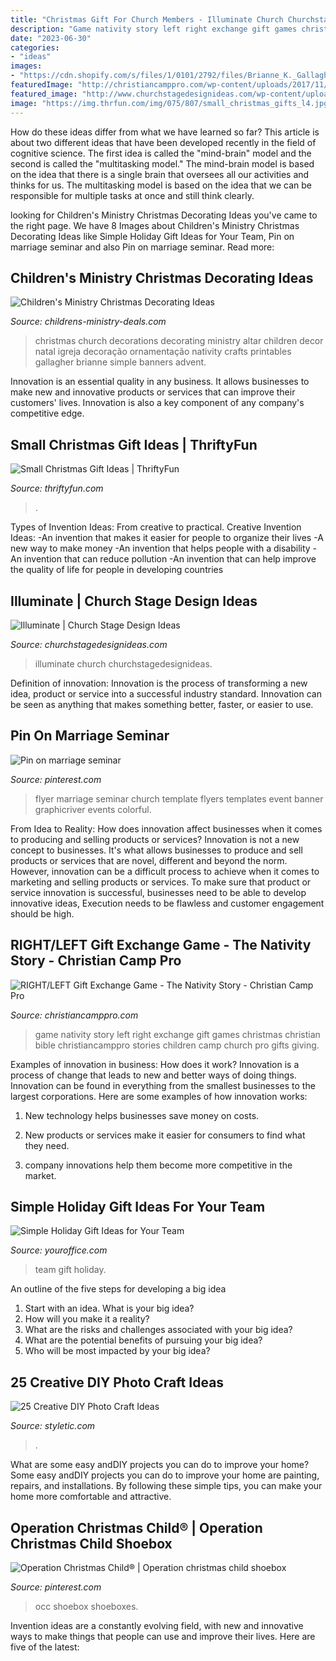 ```yaml
---
title: "Christmas Gift For Church Members - Illuminate Church Churchstagedesignideas"
description: "Game nativity story left right exchange gift games christmas christian bible christiancamppro stories children camp church pro gifts giving"
date: "2023-06-30"
categories:
- "ideas"
images:
- "https://cdn.shopify.com/s/files/1/0101/2792/files/Brianne_K._Gallagher_large.jpg?v=1513264764"
featuredImage: "http://christiancamppro.com/wp-content/uploads/2017/11/right-left-game-nativity-story.jpg"
featured_image: "http://www.churchstagedesignideas.com/wp-content/uploads/2011/10/Illuminate.jpg"
image: "https://img.thrfun.com/img/075/807/small_christmas_gifts_l4.jpg"
---
```



How do these ideas differ from what we have learned so far?
This article is about two different ideas that have been developed recently in the field of cognitive science. The first idea is called the "mind-brain" model and the second is called the "multitasking model." The mind-brain model is based on the idea that there is a single brain that oversees all our activities and thinks for us. The multitasking model is based on the idea that we can be responsible for multiple tasks at once and still think clearly.

	

		
looking for Children&#039;s Ministry Christmas Decorating Ideas you've came to the right page. We have 8 Images about Children&#039;s Ministry Christmas Decorating Ideas like Simple Holiday Gift Ideas for Your Team, Pin on marriage seminar and also Pin on marriage seminar. Read more:
		
    
## Children&#039;s Ministry Christmas Decorating Ideas

<img loading=lazy src="https://cdn.shopify.com/s/files/1/0101/2792/files/Brianne_K._Gallagher_large.jpg?v=1513264764" onerror="this.onerror=null;this.src='https://tse3.mm.bing.net/th?id=OIP.9e-foDa00l5X7evQFuvHCAAAAA&amp;pid=15.1';" alt="Children&#039;s Ministry Christmas Decorating Ideas">

_Source: childrens-ministry-deals.com_

>christmas church decorations decorating ministry altar children decor natal igreja decoração ornamentação nativity crafts printables gallagher brianne simple banners advent. 

	

Innovation is an essential quality in any business. It allows businesses to make new and innovative products or services that can improve their customers' lives. Innovation is also a key component of any company's competitive edge.

    
## Small Christmas Gift Ideas | ThriftyFun

<img loading=lazy src="https://img.thrfun.com/img/075/807/small_christmas_gifts_l4.jpg" onerror="this.onerror=null;this.src='https://tse2.mm.bing.net/th?id=OIP.qQEvTCZHlMiS6pD2B79W7AAAAA&amp;pid=15.1';" alt="Small Christmas Gift Ideas | ThriftyFun">

_Source: thriftyfun.com_

>. 

	

Types of Invention Ideas: From creative to practical.
Creative Invention Ideas: 
-An invention that makes it easier for people to organize their lives 
-A new way to make money 
-An invention that helps people with a disability 
-An invention that can reduce pollution 
-An invention that can help improve the quality of life for people in developing countries

    
## Illuminate | Church Stage Design Ideas

<img loading=lazy src="http://www.churchstagedesignideas.com/wp-content/uploads/2011/10/Illuminate.jpg" onerror="this.onerror=null;this.src='https://tse4.mm.bing.net/th?id=OIP.Vo5xXWGFR5_2iRHltYrS7gHaC4&amp;pid=15.1';" alt="Illuminate | Church Stage Design Ideas">

_Source: churchstagedesignideas.com_

>illuminate church churchstagedesignideas. 

	

Definition of innovation:
Innovation is the process of transforming a new idea, product or service into a successful industry standard. Innovation can be seen as anything that makes something better, faster, or easier to use.

    
## Pin On Marriage Seminar

<img loading=lazy src="https://i.pinimg.com/736x/31/cc/e0/31cce02745bfb1e7b5c5e80e0f7812ae--print-templates-flyer-template.jpg" onerror="this.onerror=null;this.src='https://tse2.mm.bing.net/th?id=OIP.ImNT7Tirjpwe3MByizX3DwHaMk&amp;pid=15.1';" alt="Pin on marriage seminar">

_Source: pinterest.com_

>flyer marriage seminar church template flyers templates event banner graphicriver events colorful. 

	

From Idea to Reality: How does innovation affect businesses when it comes to producing and selling products or services?
Innovation is not a new concept to businesses. It's what allows businesses to produce and sell products or services that are novel, different and beyond the norm. However, innovation can be a difficult process to achieve when it comes to marketing and selling products or services. To make sure that product or service innovation is successful, businesses need to be able to develop innovative ideas, Execution needs to be flawless and customer engagement should be high.

    
## RIGHT/LEFT Gift Exchange Game - The Nativity Story - Christian Camp Pro

<img loading=lazy src="http://christiancamppro.com/wp-content/uploads/2017/11/right-left-game-nativity-story.jpg" onerror="this.onerror=null;this.src='https://tse1.mm.bing.net/th?id=OIP.yCpbMXykK1hsWbtLeuPoCwHaLG&amp;pid=15.1';" alt="RIGHT/LEFT Gift Exchange Game - The Nativity Story - Christian Camp Pro">

_Source: christiancamppro.com_

>game nativity story left right exchange gift games christmas christian bible christiancamppro stories children camp church pro gifts giving. 

	

Examples of innovation in business: How does it work?
Innovation is a process of change that leads to new and better ways of doing things. Innovation can be found in everything from the smallest businesses to the largest corporations. Here are some examples of how innovation works:
1. New technology helps businesses save money on costs.

2. New products or services make it easier for consumers to find what they need.

3. company innovations help them become more competitive in the market.


    
## Simple Holiday Gift Ideas For Your Team

<img loading=lazy src="http://www.youroffice.com/wp-content/uploads/2016/11/bigstock_150127142_.jpg" onerror="this.onerror=null;this.src='https://tse3.mm.bing.net/th?id=OIP.B6OYqiAdDGP8n07DX6WznAHaFF&amp;pid=15.1';" alt="Simple Holiday Gift Ideas for Your Team">

_Source: youroffice.com_

>team gift holiday. 

	

An outline of the five steps for developing a big idea
1. Start with an idea. What is your big idea?
2. How will you make it a reality?
3. What are the risks and challenges associated with your big idea?
4. What are the potential benefits of pursuing your big idea?
5. Who will be most impacted by your big idea?

    
## 25 Creative DIY Photo Craft Ideas

<img loading=lazy src="https://styletic.com/wp-content/uploads/2015/09/23-diy-photo-craft-ideas.jpg" onerror="this.onerror=null;this.src='https://tse3.mm.bing.net/th?id=OIP.MgGUXorVUvA4fWyds88K4AHaOl&amp;pid=15.1';" alt="25 Creative DIY Photo Craft Ideas">

_Source: styletic.com_

>. 

	

What are some easy andDIY projects you can do to improve your home?
Some easy andDIY projects you can do to improve your home are painting, repairs, and installations. By following these simple tips, you can make your home more comfortable and attractive.

    
## Operation Christmas Child® | Operation Christmas Child Shoebox

<img loading=lazy src="https://i.pinimg.com/736x/d2/8c/26/d28c268c0aae6c14e838285a93bf0d5f.jpg" onerror="this.onerror=null;this.src='https://tse3.mm.bing.net/th?id=OIP.mDtEpHM4H6OBk3JlAv1soAHaKw&amp;pid=15.1';" alt="Operation Christmas Child® | Operation christmas child shoebox">

_Source: pinterest.com_

>occ shoebox shoeboxes. 

	

Invention ideas are a constantly evolving field, with new and innovative ways to make things that people can use and improve their lives. Here are five of the latest:

